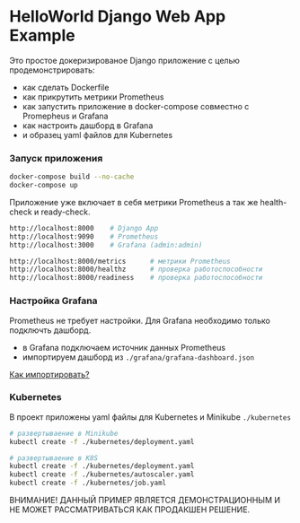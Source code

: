# HelloWorld Django Web App Example

Это простое докеризированое Django приложение с целью продемонстрировать:
* как сделать Dockerfile
* как прикрутить метрики Prometheus
* как запустить приложение в docker-compose совместно с Promepheus и Grafana
* как настроить дашборд в Grafana
* и образец yaml файлов для Kubernetes

### Запуск приложения

```bash
docker-compose build --no-cache
docker-compose up
```

Приложение уже включает в себя метрики Prometheus а так же health-check и ready-check.

```bash
http://localhost:8000    # Django App
http://localhost:9090    # Prometheus
http://localhost:3000    # Grafana (admin:admin)

http://localhost:8000/metrics      # метрики Prometheus
http://localhost:8000/healthz      # проверка работоспособности
http://localhost:8000/readiness    # проверка работоспособности
```

### Настройка Grafana

Prometheus не требует настройки. Для Grafana необходимо только подключть дашборд.

* в Grafana подключаем источник данных Prometheus
* импортируем дашборд из ```./grafana/grafana-dashboard.json```

[Как импортировать?](http://docs.grafana.org/reference/export_import/#importing-a-dashboard)

### Kubernetes

В проект приложены yaml файлы для Kubernetes и Minikube ```./kubernetes```

```bash
# развертываение в Minikube
kubectl create -f ./kubernetes/deployment.yaml

# развертываение в K8S
kubectl create -f ./kubernetes/deployment.yaml
kubectl create -f ./kubernetes/autoscaler.yaml
kubectl create -f ./kubernetes/job.yaml
```

ВНИМАНИЕ! ДАННЫЙ ПРИМЕР ЯВЛЯЕТСЯ ДЕМОНСТРАЦИОННЫМ И НЕ МОЖЕТ РАССМАТРИВАТЬСЯ КАК ПРОДАКШЕН РЕШЕНИЕ.